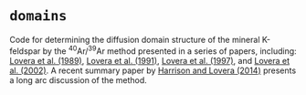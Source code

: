# `domains`
Code for determining the diffusion domain structure of the mineral K-feldspar by the <sup>40</sup>Ar/<sup>39</sup>Ar method presented in a series of papers, including: [Lovera et al. (1989)](http://doi.org/10.1029/JB094iB12p17917), [Lovera et al. (1991)](http://doi.org/10.1029/90JB02217), [Lovera et al. (1997)](http://doi.org/10.1016/s0016-7037(97)00147-6), and [Lovera et al. (2002)](https://doi.org/10.1016/S0016-7037(01)00846-8). A recent summary paper by [Harrison and Lovera (2014)](https://doi.org/10.1144/SP378.9) presents a long arc discussion of the method.
